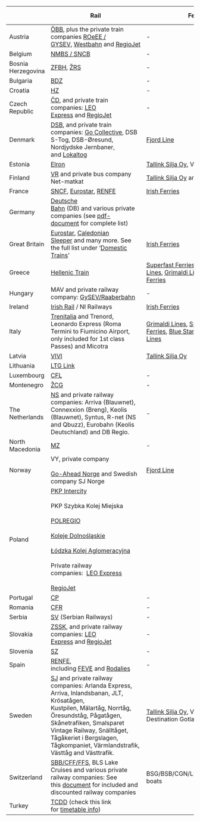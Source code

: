 
|                    | Rail                                                                                                                                                                                                                                                                                                                                                                                                                                                   | Ferry                                                                                                                                                                                                                                                                                                                                                                                                                                                                                                                      | Public Transport                                          |
| ------------------ | ------------------------------------------------------------------------------------------------------------------------------------------------------------------------------------------------------------------------------------------------------------------------------------------------------------------------------------------------------------------------------------------------------------------------------------------------------ | -------------------------------------------------------------------------------------------------------------------------------------------------------------------------------------------------------------------------------------------------------------------------------------------------------------------------------------------------------------------------------------------------------------------------------------------------------------------------------------------------------------------------- | --------------------------------------------------------- |
| Austria            | [ÖBB](http://www.oebb.at/en/), plus the private train companies [ROeEE / GYSEV](http://www.gysev.hu/), [Westbahn](https://westbahn.at/) and [RegioJet](https://www.regiojet.com/)                                                                                                                                                                                                                                                                      | -                                                                                                                                                                                                                                                                                                                                                                                                                                                                                                                          | S-Bahn: Vienna and Innsbruck                              |
| Belgium            | [NMBS / SNCB](http://www.belgianrail.be/en/Default.aspx)                                                                                                                                                                                                                                                                                                                                                                                               | -                                                                                                                                                                                                                                                                                                                                                                                                                                                                                                                          | -                                                         |
| Bosnia Herzegovina | [ZFBH](http://www.zfbh.ba/), [ŽRS](https://www.zrs-rs.com/red-voznje)                                                                                                                                                                                                                                                                                                                                                                                  | -                                                                                                                                                                                                                                                                                                                                                                                                                                                                                                                          | -                                                         |
| Bulgaria           | [BDZ](http://www.bdz.bg/en/)                                                                                                                                                                                                                                                                                                                                                                                                                           | -                                                                                                                                                                                                                                                                                                                                                                                                                                                                                                                          | -                                                         |
| Croatia            | [HZ](http://www.hzpp.hr/Default.aspx?sec=282)                                                                                                                                                                                                                                                                                                                                                                                                          | -                                                                                                                                                                                                                                                                                                                                                                                                                                                                                                                          | -                                                         |
| Czech Republic     | [ČD](https://www.cd.cz/default.htm), and private train companies: [LEO Express](https://www.leoexpress.com/en) and [RegioJet](https://www.regiojet.com/)                                                                                                                                                                                                                                                                                               | -                                                                                                                                                                                                                                                                                                                                                                                                                                                                                                                          | -                                                         |
| Denmark            | [DSB](http://www.dsb.dk/om-dsb/in-english/), and private train companies: [Go Collective](https://gocollective.dk/), DSB S-Tog, DSB-Øresund, Nordjydske Jernbaner, and [Lokaltog](https://www.lokaltog.dk/alt-om-rejsen/koreplaner/)                                                                                                                                                                                                                   | [Fjord Line](https://www.interrail.eu/en/plan-your-trip/tips-and-tricks/trains-europe/ferries/fjord-line-ferries.html.html)                                                                                                                                                                                                                                                                                                                                                                                                | -                                                         |
| Estonia            | [Elron](https://elron.ee/en/)                                                                                                                                                                                                                                                                                                                                                                                                                          | [Tallink Silja Oy](https://www.interrail.eu/en/plan-your-trip/tips-and-tricks/trains-europe/ferries/tallink-silja.html.html), Viking Line                                                                                                                                                                                                                                                                                                                                                                                  | -                                                         |
| Finland            | [VR](http://www.vr.fi/en/index.html) and private bus company Net-matkat                                                                                                                                                                                                                                                                                                                                                                                | [Tallink Silja Oy](https://www.interrail.eu/en/plan-your-trip/tips-and-tricks/trains-europe/ferries/tallink-silja.html.html) and Viking Line                                                                                                                                                                                                                                                                                                                                                                               | -                                                         |
| France             | [SNCF](https://www.sncf.com/en), [Eurostar](https://www.eurail.com/en/plan-your-trip/trip-ideas/trains-europe/high-speed-trains/eurostar.html.html), [RENFE](https://www.renfe.com/es/en/travel/prepare-your-trip/ave-francia/informacion-util)                                                                                                                                                                                                        | [Irish Ferries](https://www.interrail.eu/en/plan-your-trip/tips-and-tricks/trains-europe/ferries/irish-ferries.html.html)                                                                                                                                                                                                                                                                                                                                                                                                  | -                                                         |
| Germany            | [Deutsche Bahn](https://www.bahn.com/i/view/index.shtml) (DB) and various private companies (see [pdf-document](https://www.interrail.eu/content/dam/_new-structure/doc/res/Germany_RegionalOperators_PassAcceptance_2023.pdf) for complete list)                                                                                                                                                                                                      |                                                                                                                                                                                                                                                                                                                                                                                                                                                                                                                            | S-bahn                                                    |
| Great Britain      | [Eurostar](https://www.interrail.eu/en/plan-your-trip/tips-and-tricks/trains-europe/high-speed-trains/eurostar.html.html), [Caledonian Sleeper](https://www.interrail.eu/en/plan-your-trip/tips-and-tricks/trains-europe/night-trains/caledonian-sleeper.html.html) and many more. See the full list under ‘[Domestic Trains](https://www.interrail.eu/en/plan-your-trip/tips-and-tricks/trains-europe/trains-country/trains-great-britain.html.html)’ | [Irish Ferries](https://www.interrail.eu/en/plan-your-trip/tips-and-tricks/trains-europe/ferries/irish-ferries.html.html)                                                                                                                                                                                                                                                                                                                                                                                                  | -                                                         |
| Greece             | [Hellenic Train](https://www.hellenictrain.gr/)                                                                                                                                                                                                                                                                                                                                                                                                        | [Superfast Ferries](https://www.interrail.eu/en/plan-your-trip/tips-and-tricks/trains-europe/ferries/superfast-ferries.html.html), [Minoan Lines](https://www.interrail.eu/en/plan-your-trip/tips-and-tricks/trains-europe/ferries/minoan-lines.html.html), [Grimaldi Lines](https://www.interrail.eu/en/plan-your-trip/tips-and-tricks/trains-europe/ferries/grimaldi-lines.html.html), [Blue Star Ferries](https://www.interrail.eu/en/plan-your-trip/tips-and-tricks/trains-europe/ferries/blue-star-ferries.html.html) | -                                                         |
| Hungary            | MAV and private railway company: [GySEV/Raaberbahn](http://www.gysev.hu/)                                                                                                                                                                                                                                                                                                                                                                              | -                                                                                                                                                                                                                                                                                                                                                                                                                                                                                                                          | -                                                         |
| Ireland            | [Irish Rail](http://www.irishrail.ie/) / NI Railways                                                                                                                                                                                                                                                                                                                                                                                                   | [Irish Ferries](https://www.interrail.eu/en/plan-your-trip/tips-and-tricks/trains-europe/ferries/irish-ferries.html.html)                                                                                                                                                                                                                                                                                                                                                                                                  | -                                                         |
| Italy              | [Trenitalia](http://www.trenitalia.com/) and Trenord, Leonardo Express (Roma Termini to Fiumicino Airport, only included for 1st class Passes) and Micotra                                                                                                                                                                                                                                                                                             | [Grimaldi Lines](https://www.interrail.eu/en/plan-your-trip/tips-and-tricks/trains-europe/ferries/grimaldi-lines.html.html), [Superfast Ferries](https://www.interrail.eu/en/plan-your-trip/tips-and-tricks/trains-europe/ferries/superfast-ferries.html.html), [Blue Star Ferries](https://www.interrail.eu/en/plan-your-trip/tips-and-tricks/trains-europe/ferries/blue-star-ferries.html.html), [Minoan Lines](https://www.interrail.eu/en/plan-your-trip/tips-and-tricks/trains-europe/ferries/minoan-lines.html.html) | -                                                         |
| Latvia             | [VIVI](https://vivi.lv/en/)                                                                                                                                                                                                                                                                                                                                                                                                                            | [Tallink Silja Oy](https://www.interrail.eu/en/plan-your-trip/tips-and-tricks/trains-europe/ferries/tallink-silja.html.html)                                                                                                                                                                                                                                                                                                                                                                                               | -                                                         |
| Lithuania          | [LTG Link](https://ltglink.lt/en)                                                                                                                                                                                                                                                                                                                                                                                                                      |                                                                                                                                                                                                                                                                                                                                                                                                                                                                                                                            |                                                           |
| Luxembourg         | [CFL](http://www.cfl.lu/)                                                                                                                                                                                                                                                                                                                                                                                                                              | -                                                                                                                                                                                                                                                                                                                                                                                                                                                                                                                          | -                                                         |
| Montenegro         | [ŽCG](http://www.zcg-prevoz.me/)                                                                                                                                                                                                                                                                                                                                                                                                                       | -                                                                                                                                                                                                                                                                                                                                                                                                                                                                                                                          | -                                                         |
| The Netherlands    | [NS](http://www.ns.nl/) and private railway companies: Arriva (Blauwnet), Connexxion (Breng), Keolis (Blauwnet), Syntus, R-net (NS and Qbuzz), Eurobahn (Keolis Deutschland) and DB Regio.                                                                                                                                                                                                                                                             | -                                                                                                                                                                                                                                                                                                                                                                                                                                                                                                                          | -                                                         |
| North Macedonia    | [MZ](https://mzt.mk/?lang=mk)                                                                                                                                                                                                                                                                                                                                                                                                                          | -                                                                                                                                                                                                                                                                                                                                                                                                                                                                                                                          | -                                                         |
| Norway             | VY, private company<br><br>[Go-Ahead Norge](https://www.go-aheadnordic.no/) and Swedish company SJ Norge                                                                                                                                                                                                                                                                                                                                               | [Fjord Line](https://www.interrail.eu/en/plan-your-trip/tips-and-tricks/trains-europe/ferries/fjord-line-ferries.html.html)                                                                                                                                                                                                                                                                                                                                                                                                | -                                                         |
| Poland             | [PKP Intercity](https://www.intercity.pl/en/site/for-passengers/offers/oferta-interrail/)<br><br>PKP Szybka Kolej Miejska <br><br>[POLREGIO](https://polregio.pl/pl/)<br><br>[Koleje Dolnośląskie](https://kolejedolnoslaskie.pl/)<br><br>[Łódzka Kolej Aglomeracyjna](https://lka.lodzkie.pl/strona-glowna/)    <br><br>Private railway companies:  [LEO Express](https://www.leoexpress.com/en)<br><br>[RegioJet](https://regiojet.com/)             |                                                                                                                                                                                                                                                                                                                                                                                                                                                                                                                            | -                                                         |
| Portugal           | [CP](http://www.cp.pt/cp/displayPage.do?vgnextoid=87cbd5abe2a74010VgnVCM1000007b01a8c0RCRD&lang=en)                                                                                                                                                                                                                                                                                                                                                    | -                                                                                                                                                                                                                                                                                                                                                                                                                                                                                                                          | -                                                         |
| Romania            | [CFR](http://www.cfr.ro/)                                                                                                                                                                                                                                                                                                                                                                                                                              | -                                                                                                                                                                                                                                                                                                                                                                                                                                                                                                                          | -                                                         |
| Serbia             | [SV](http://www.srbvoz.rs/en/) (Serbian Railways)                                                                                                                                                                                                                                                                                                                                                                                                      | -                                                                                                                                                                                                                                                                                                                                                                                                                                                                                                                          | -                                                         |
| Slovakia           | [ZSSK](http://www.slovakrail.sk/en.html), and private railway companies: [LEO Express](https://www.leoexpress.com/en) and [RegioJet](https://www.regiojet.com/)                                                                                                                                                                                                                                                                                        | -                                                                                                                                                                                                                                                                                                                                                                                                                                                                                                                          | -                                                         |
| Slovenia           | [SZ](http://www.slo-zeleznice.si/en/passengers/slovenia)                                                                                                                                                                                                                                                                                                                                                                                               | -                                                                                                                                                                                                                                                                                                                                                                                                                                                                                                                          | -                                                         |
| Spain              | [RENFE](https://www.renfe.com/es/en), including [FEVE](https://www.renfe.com/es/es/cercanias/cercanias-am) and [Rodalies](https://rodalies.gencat.cat/en/horaris/index.html)                                                                                                                                                                                                                                                                           | -                                                                                                                                                                                                                                                                                                                                                                                                                                                                                                                          | -                                                         |
| Sweden             | [SJ](https://www.sj.se/) and private railway companies: Arlanda Express, Arriva, Inlandsbanan, JLT, Krösatågen, Kustpilen, Mälartåg, Norrtåg, Öresundståg, Pågatågen, Skånetrafiken, Smalsparet Vintage Railway, Snälltåget, Tågåkeriet i Bergslagen,  Tågkompaniet, Värmlandstrafik, Västtåg and Västtrafik.                                                                                                                                          | [Tallink Silja Oy](https://www.interrail.eu/en/plan-your-trip/tips-and-tricks/trains-europe/ferries/tallink-silja.html.html), Viking Line, Destination Gotland                                                                                                                                                                                                                                                                                                                                                             | Ländstrafiken in Norbotten, Veljekset Salmela, Net-matkat |
| Switzerland        | [SBB/CFF/FFS](http://www.sbb.ch/en/home.html), BLS Lake Cruises and various private railway companies: See this [document](https://www.interrail.eu/content/dam/_new-structure/doc/res/See_Switzerland_by_train_2024_Geltungsbereich.pdf) for included and discounted railway companies                                                                                                                                                                | BSG/BSB/CGN/LNM/SGV/URh/ZSG boats                                                                                                                                                                                                                                                                                                                                                                                                                                                                                          | S-bahn in all cities                                      |
| Turkey             | [TCDD](http://www.tcdd.gov.tr/) (check this link for [timetable info](https://ebilet.tcddtasimacilik.gov.tr/view/eybis/tnmGenel/tcddWebContent.jsf))                                                                                                                                                                                                                                                                                                   |                                                                                                                                                                                                                                                                                                                                                                                                                                                                                                                            |                                                           |
